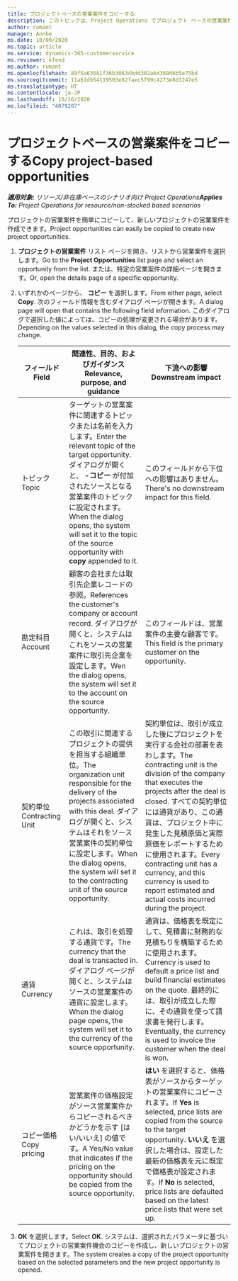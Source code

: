 ```yaml
---
title: プロジェクトベースの営業案件をコピーする
description: このトピックは、Project Operations でプロジェクト ベースの営業案件をコピーする方法について説明します。
author: rumant
manager: Annbe
ms.date: 10/09/2020
ms.topic: article
ms.service: dynamics-365-customerservice
ms.reviewer: kfend
ms.author: rumant
ms.openlocfilehash: 89f5a63581f36b30634bdd302a6d360d6b5e75bd
ms.sourcegitcommit: 11a61db54119503e82faec5f99c4273e8d1247e5
ms.translationtype: HT
ms.contentlocale: ja-JP
ms.lasthandoff: 10/16/2020
ms.locfileid: "4079207"
---
```

# <a name="copy-project-based-opportunities"></a><span data-ttu-id="ec81f-103">プロジェクトベースの営業案件をコピーする</span><span class="sxs-lookup"><span data-stu-id="ec81f-103">Copy project-based opportunities</span></span>

<span data-ttu-id="ec81f-104">_**適用対象:** リソース/非在庫ベースのシナリオ向け Project Operations_</span><span class="sxs-lookup"><span data-stu-id="ec81f-104">_**Applies To:** Project Operations for resource/non-stocked based scenarios_</span></span>


<span data-ttu-id="ec81f-105">プロジェクトの営業案件を簡単にコピーして、新しいプロジェクトの営業案件を作成できます。</span><span class="sxs-lookup"><span data-stu-id="ec81f-105">Project opportunities can easily be copied to create new project opportunities.</span></span> 

1. <span data-ttu-id="ec81f-106">**プロジェクトの営業案件** リスト ページを開き、リストから営業案件を選択します。</span><span class="sxs-lookup"><span data-stu-id="ec81f-106">Go to the **Project Opportunities** list page and select an opportunity from the list.</span></span> <span data-ttu-id="ec81f-107">または、特定の営業案件の詳細ページを開きます。</span><span class="sxs-lookup"><span data-stu-id="ec81f-107">Or, open the details page of a specific opportunity.</span></span> 
2. <span data-ttu-id="ec81f-108">いずれかのページから、 **コピー** を選択します。</span><span class="sxs-lookup"><span data-stu-id="ec81f-108">From either page, select **Copy**.</span></span> <span data-ttu-id="ec81f-109">次のフィールド情報を含むダイアログ ページが開きます。</span><span class="sxs-lookup"><span data-stu-id="ec81f-109">A dialog page will open that contains the following field information.</span></span> <span data-ttu-id="ec81f-110">このダイアログで選択した値によっては、コピーの処理が変更される場合があります。</span><span class="sxs-lookup"><span data-stu-id="ec81f-110">Depending on the values selected in this dialog, the copy process may change.</span></span>

    | <span data-ttu-id="ec81f-111">**フィールド**</span><span class="sxs-lookup"><span data-stu-id="ec81f-111">**Field**</span></span> | <span data-ttu-id="ec81f-112">**関連性、目的、およびガイダンス**</span><span class="sxs-lookup"><span data-stu-id="ec81f-112">**Relevance, purpose, and guidance**</span></span> | <span data-ttu-id="ec81f-113">**下流への影響**</span><span class="sxs-lookup"><span data-stu-id="ec81f-113">**Downstream impact**</span></span> |
    | --- | --- | --- |
    | <span data-ttu-id="ec81f-114">トピック</span><span class="sxs-lookup"><span data-stu-id="ec81f-114">Topic</span></span> | <span data-ttu-id="ec81f-115">ターゲットの営業案件に関連するトピックまたは名前を入力します。</span><span class="sxs-lookup"><span data-stu-id="ec81f-115">Enter the relevant topic of the target opportunity.</span></span> <span data-ttu-id="ec81f-116">ダイアログが開くと、 **-コピー** が付加されたソースとなる営業案件のトピックに設定されます。</span><span class="sxs-lookup"><span data-stu-id="ec81f-116">When the dialog opens, the system will set it to the topic of the source opportunity with **copy** appended to it.</span></span> | <span data-ttu-id="ec81f-117">このフィールドから下位への影響はありません。</span><span class="sxs-lookup"><span data-stu-id="ec81f-117">There's no downstream impact for this field.</span></span> |
    | <span data-ttu-id="ec81f-118">勘定科目</span><span class="sxs-lookup"><span data-stu-id="ec81f-118">Account</span></span> | <span data-ttu-id="ec81f-119">顧客の会社または取引先企業レコードの参照。</span><span class="sxs-lookup"><span data-stu-id="ec81f-119">References the customer's company or account record.</span></span> <span data-ttu-id="ec81f-120">ダイアログが開くと、システムはこれをソースの営業案件に取引先企業を設定します。</span><span class="sxs-lookup"><span data-stu-id="ec81f-120">Wen the dialog opens, the system will set it to the account on the source opportunity.</span></span> | <span data-ttu-id="ec81f-121">このフィールドは、営業案件の主要な顧客です。</span><span class="sxs-lookup"><span data-stu-id="ec81f-121">This field is the primary customer on the opportunity.</span></span> |
    | <span data-ttu-id="ec81f-122">契約単位</span><span class="sxs-lookup"><span data-stu-id="ec81f-122">Contracting Unit</span></span> | <span data-ttu-id="ec81f-123">この取引に関連するプロジェクトの提供を担当する組織単位。</span><span class="sxs-lookup"><span data-stu-id="ec81f-123">The organization unit responsible for the delivery of the projects associated with this deal.</span></span> <span data-ttu-id="ec81f-124">ダイアログが開くと、システムはそれをソース営業案件の契約単位に設定します。</span><span class="sxs-lookup"><span data-stu-id="ec81f-124">When the dialog opens, the system will set it to the contracting unit of the source opportunity.</span></span> | <span data-ttu-id="ec81f-125">契約単位は、取引が成立した後にプロジェクトを実行する会社の部署を表わします。</span><span class="sxs-lookup"><span data-stu-id="ec81f-125">The contracting unit is the division of the company that executes the projects after the deal is closed.</span></span> <span data-ttu-id="ec81f-126">すべての契約単位には通貨があり、この通貨は、プロジェクト中に発生した見積原価と実際原価をレポートするために使用されます。</span><span class="sxs-lookup"><span data-stu-id="ec81f-126">Every contracting unit has a currency, and this currency is used to report estimated and actual costs incurred during the project.</span></span> |
    | <span data-ttu-id="ec81f-127">通貨</span><span class="sxs-lookup"><span data-stu-id="ec81f-127">Currency</span></span> | <span data-ttu-id="ec81f-128">これは、取引を処理する通貨です。</span><span class="sxs-lookup"><span data-stu-id="ec81f-128">The currency that the deal is transacted in.</span></span> <span data-ttu-id="ec81f-129">ダイアログ ページが開くと、システムはソースの営業案件の通貨に設定します。</span><span class="sxs-lookup"><span data-stu-id="ec81f-129">When the dialog page opens, the system will set it to the currency of the source opportunity.</span></span> | <span data-ttu-id="ec81f-130">通貨は、価格表を既定にして、見積書に財務的な見積もりを構築するために使用されます。</span><span class="sxs-lookup"><span data-stu-id="ec81f-130">Currency is used to default a price list and build financial estimates on the quote.</span></span> <span data-ttu-id="ec81f-131">最終的には、取引が成立した際に、その通貨を使って請求書を発行します。</span><span class="sxs-lookup"><span data-stu-id="ec81f-131">Eventually, the currency is used to invoice the customer when the deal is won.</span></span> |
    | <span data-ttu-id="ec81f-132">コピー価格</span><span class="sxs-lookup"><span data-stu-id="ec81f-132">Copy pricing</span></span> | <span data-ttu-id="ec81f-133">営業案件の価格設定がソース営業案件からコピーされるべきかどうかを示す [はい/いいえ] の値です。</span><span class="sxs-lookup"><span data-stu-id="ec81f-133">A Yes/No value that indicates if the pricing on the opportunity should be copied from the source opportunity.</span></span> | <span data-ttu-id="ec81f-134">**はい** を選択すると、価格表がソースからターゲットの営業案件にコピーされます。</span><span class="sxs-lookup"><span data-stu-id="ec81f-134">If **Yes** is selected, price lists are copied from the source to the target opportunity.</span></span> <span data-ttu-id="ec81f-135">**いいえ** を選択した場合は、設定した最新の価格表を元に既定で価格表が設定されます。</span><span class="sxs-lookup"><span data-stu-id="ec81f-135">If **No** is selected, price lists are defaulted based on the latest price lists that were set up.</span></span> |

3. <span data-ttu-id="ec81f-136">**OK** を選択します。</span><span class="sxs-lookup"><span data-stu-id="ec81f-136">Select **OK**.</span></span> <span data-ttu-id="ec81f-137">システムは、選択されたパラメータに基づいてプロジェクトの営業案件機会のコピーを作成し、新しいプロジェクトの営業案件を開きます。</span><span class="sxs-lookup"><span data-stu-id="ec81f-137">The system creates a copy of the project opportunity based on the selected parameters and the new project opportunity is opened.</span></span>
